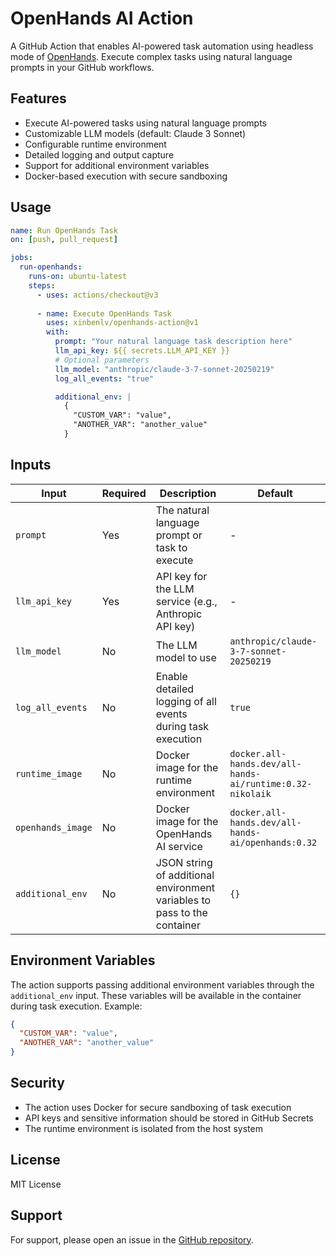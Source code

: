 # OpenHands AI Action

A GitHub Action that enables AI-powered task automation using headless mode of 
[OpenHands](https://github.com/All-Hands-AI/OpenHands). 
Execute complex tasks using natural language prompts in your GitHub workflows.

## Features

- Execute AI-powered tasks using natural language prompts
- Customizable LLM models (default: Claude 3 Sonnet)
- Configurable runtime environment
- Detailed logging and output capture
- Support for additional environment variables
- Docker-based execution with secure sandboxing

## Usage

```yaml
name: Run OpenHands Task
on: [push, pull_request]

jobs:
  run-openhands:
    runs-on: ubuntu-latest
    steps:
      - uses: actions/checkout@v3
      
      - name: Execute OpenHands Task
        uses: xinbenlv/openhands-action@v1
        with:
          prompt: "Your natural language task description here"
          llm_api_key: ${{ secrets.LLM_API_KEY }}
          # Optional parameters
          llm_model: "anthropic/claude-3-7-sonnet-20250219"
          log_all_events: "true"

          additional_env: |
            {
              "CUSTOM_VAR": "value",
              "ANOTHER_VAR": "another_value"
            }
```

## Inputs

| Input | Required | Description | Default |
|-------|----------|-------------|---------|
| `prompt` | Yes | The natural language prompt or task to execute | - |
| `llm_api_key` | Yes | API key for the LLM service (e.g., Anthropic API key) | - |
| `llm_model` | No | The LLM model to use | `anthropic/claude-3-7-sonnet-20250219` |
| `log_all_events` | No | Enable detailed logging of all events during task execution | `true` |
| `runtime_image` | No | Docker image for the runtime environment | `docker.all-hands.dev/all-hands-ai/runtime:0.32-nikolaik` |
| `openhands_image` | No | Docker image for the OpenHands AI service | `docker.all-hands.dev/all-hands-ai/openhands:0.32` |
| `additional_env` | No | JSON string of additional environment variables to pass to the container | `{}` |

## Environment Variables

The action supports passing additional environment variables through the `additional_env` input. These variables will be available in the container during task execution. Example:

```json
{
  "CUSTOM_VAR": "value",
  "ANOTHER_VAR": "another_value"
}
```

## Security

- The action uses Docker for secure sandboxing of task execution
- API keys and sensitive information should be stored in GitHub Secrets
- The runtime environment is isolated from the host system

## License

MIT License

## Support

For support, please open an issue in the [GitHub repository](https://github.com/namefi/openhands-action).
